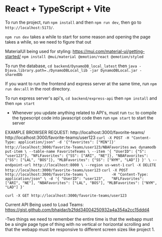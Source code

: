 # React + TypeScript + Vite

To run the project, run `npm install` and then `npm run dev`, then go to `http://localhost:5173/`.

`npm run dev` takes a while to start for some reason and opening the page takes a while, so we need to figure that out


MaterialUI being used for styling: https://mui.com/material-ui/getting-started/
`npm install @mui/material @emotion/react @emotion/styled`

To run the database, `cd backend/DynamoDB_local_latest` then `java -Djava.library.path=./DynamoDBLocal_lib -jar DynamoDBLocal.jar -sharedDb`

If you want to run the frontend and express server at the same time, run `npm run dev:all` in the root directory.

To run express server's api's, `cd backend/express-api` then `npm install` and then `npm start`
- Whenever you update anything related to API's, must run `tsc` to compile the typescript code into javascript code then run `npm start` to start the server

EXAMPLE BROWSER REQUEST:
http://localhost:3000/favorite-teams/
http://localhost:3000/favorite-teams/user123
`curl -X POST -H "Content-Type: application/json" -d '{"favorites": ["MIN"]}' http://localhost:3000/favorite-Teams/user123/NBAFavorites`
`aws dynamodb put-item \ --table-name FavoriteTeams \ --item '{ "UserID": {"S": "user123"}, "NFLFavorites": {"SS": ["ARI", "NE"]}, "NBAFavorites": {"SS": ["LAL", "BOS"]}, "MLBFavorites": {"SS": ["NYM", "LAD"]} }' \ --endpoint-url http://localhost:8000 \ --region us-west-1`
`curl -X DELETE http://localhost:3000/favorite-teams/user123`
`curl -X POST http://localhost:3000/favorite-teams \          
  -H "Content-Type: application/json" \
  -d '{
    "UserID": "user123",  
    "NFLFavorites": ["ARI", "NE"],
    "NBAFavorites": ["LAL", "BOS"],
    "MLBFavorites": ["NYM", "LAD"]
  }'`

`curl -X GET http://localhost:3000/favorite-teams/user123`

Current API Being used to Load Teams: https://gist.github.com/bhaidar/b2fdd34004250932a4a354a2cc15ddd4

-Two things we need to remember the entire time is that the webapp must be a single page type of thing with no vertical or horizontal scrolling and that the webapp must be responsive to different screen sizes like project 1.
